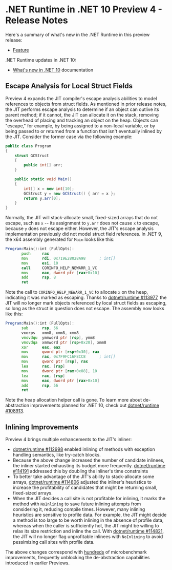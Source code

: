 # .NET Runtime in .NET 10 Preview 4 - Release Notes

Here's a summary of what's new in the .NET Runtime in this preview release:

- [Feature](#feature)

.NET Runtime updates in .NET 10:

- [What's new in .NET 10](https://learn.microsoft.com/dotnet/core/whats-new/dotnet-10/overview) documentation

## Escape Analysis for Local Struct Fields

Preview 4 expands the JIT compiler's escape analysis abilities to model references to objects from struct fields. As mentioned in prior release notes, the JIT performs escape analysis to determine if an object can outlive its parent method; if it cannot, the JIT can allocate it on the stack, removing the overhead of placing and tracking an object on the heap. Objects can "escape," for example, by being assigned to a non-local variable, or by being passed to or returned from a function that isn't eventually inlined by the JIT. Consider the former case via the following example:

```csharp
public class Program
{
    struct GCStruct
    {
        public int[] arr;
    }

    public static void Main()
    {
    	int[] x = new int[10];
        GCStruct y = new GCStruct() { arr = x };
        return y.arr[0];
    }
}
```

Normally, the JIT will stack-allocate small, fixed-sized arrays that do not escape, such as `x` -- its assignment to `y.arr` does not cause `x` to escape, because `y` does not escape either. However, the JIT's escape analysis implementation previously did not model struct field references. In .NET 9, the x64 assembly generated for `Main` looks like this:

```asm
Program:Main():int (FullOpts):
       push     rax
       mov      rdi, 0x719E28028A98      ; int[]
       mov      esi, 10
       call     CORINFO_HELP_NEWARR_1_VC
       mov      eax, dword ptr [rax+0x10]
       add      rsp, 8
       ret
```

Note the call to `CORINFO_HELP_NEWARR_1_VC` to allocate `x` on the heap, indicating it was marked as escaping. Thanks to [dotnet/runtime #113977](https://github.com/dotnet/runtime/pull/113977), the JIT will no longer mark objects referenced by local struct fields as escaping, so long as the struct in question does not escape. The assembly now looks like this:

```asm
Program:Main():int (FullOpts):
       sub      rsp, 56
       vxorps   xmm8, xmm8, xmm8
       vmovdqu  ymmword ptr [rsp], ymm8
       vmovdqa  xmmword ptr [rsp+0x20], xmm8
       xor      eax, eax
       mov      qword ptr [rsp+0x30], rax
       mov      rax, 0x7F9FC16F8CC8      ; int[]
       mov      qword ptr [rsp], rax
       lea      rax, [rsp]
       mov      dword ptr [rax+0x08], 10
       lea      rax, [rsp]
       mov      eax, dword ptr [rax+0x10]
       add      rsp, 56
       ret

```

Note the heap allocation helper call is gone. To learn more about de-abstraction improvements planned for .NET 10, check out [dotnet/runtime #108913](https://github.com/dotnet/runtime/issues/108913).

## Inlining Improvements

Preview 4 brings multiple enhancements to the JIT's inliner:

* [dotnet/runtime #112998](https://github.com/dotnet/runtime/pull/112998) enabled inlining of methods with exception handling semantics, like try-catch blocks.
* Because the above change increased the number of candidate inlinees, the inliner started exhausting its budget more frequently. [dotnet/runtime #114191](https://github.com/dotnet/runtime/pull/114191) addressed this by doubling the inliner's time constraints
* To better take advantage of the JIT's ability to stack-allocate some arrays, [dotnet/runtime #114806](https://github.com/dotnet/runtime/pull/114806) adjusted the inliner's heuristics to increase the profitability of candidates that might be returning small, fixed-sized arrays.
* When the JIT decides a call site is not profitable for inlining, it marks the method with `NoInlining` to save future inlining attempts from considering it, reducing compile times. However, many inlining heuristics are sensitive to profile data. For example, the JIT might decide a method is too large to be worth inlining in the absence of profile data, whereas when the caller is sufficiently hot, the JIT might be willing to relax its size restriction and inline the call. With [dotnet/runtime #114821](https://github.com/dotnet/runtime/pull/114821), the JIT will no longer flag unprofitable inlinees with `NoInlining` to avoid pessimizing call sites with profile data.

The above changes correspond with [hundreds](https://github.com/dotnet/runtime/pull/114821#issuecomment-2825645564) of microbenchmark improvements, frequently unblocking the de-abstraction capabilities introduced in earlier Previews.